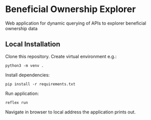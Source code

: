 # Beneficial Ownership Explorer

Web application for dynamic querying of APIs to explorer beneficial ownership data

## Local Installation

Clone this repository. Create virtual environment e.g.:

```
python3 -m venv .
```

Install dependencies:

```
pip install -r requirements.txt
```

Run application:

```
reflex run
```

Navigate in browser to local address the application prints out.

